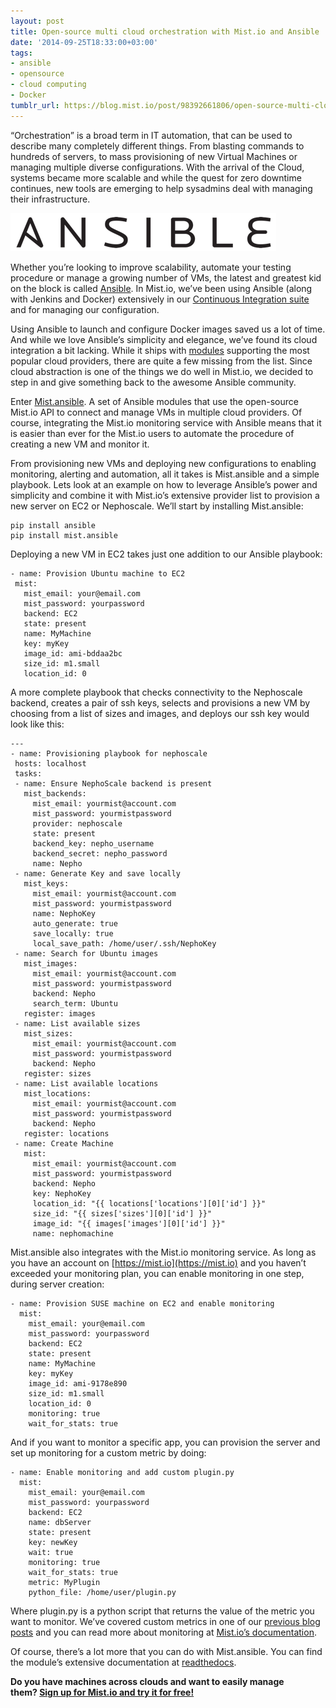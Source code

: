 ```yaml
---
layout: post
title: Open-source multi cloud orchestration with Mist.io and Ansible
date: '2014-09-25T18:33:00+03:00'
tags:
- ansible
- opensource
- cloud computing
- Docker
tumblr_url: https://blog.mist.io/post/98392661806/open-source-multi-cloud-orchestration-with-mistio
---
```

“Orchestration” is a broad term in IT automation, that can be used to describe many completely different things. From blasting commands to hundreds of servers, to mass provisioning of new Virtual Machines or managing multiple diverse configurations. With the arrival of the Cloud, systems became more scalable and while the quest for zero downtime continues, new tools are emerging to help sysadmins deal with managing their infrastructure.

![image](/assets/tumblr-images/tumblr_inline_ncgr38L1wL1rgqrs8.png)

Whether you’re looking to improve scalability, automate your testing procedure or manage a growing number of VMs, the latest and greatest kid on the block is called [Ansible](http://www.ansible.com/). In Mist.io, we’ve been using Ansible (along with Jenkins and Docker) extensively in our [Continuous Integration suite](http://blog.mist.io/2014-04-11-move-fast-and-dont-break-things-testing-with) and for managing our configuration.

Using Ansible to launch and configure Docker images saved us a lot of time. And while we love Ansible’s simplicity and elegance, we’ve found its cloud integration a bit lacking. While it ships with [modules](http://docs.ansible.com/list_of_cloud_modules.html) supporting the most popular cloud providers, there are quite a few missing from the list. Since cloud abstraction is one of the things we do well in Mist.io, we decided to step in and give something back to the awesome Ansible community.

Enter [Mist.ansible](https://github.com/mistio/mist.ansible). A set of Ansible modules that use the open-source Mist.io API to connect and manage VMs in multiple cloud providers. Of course, integrating the Mist.io monitoring service with Ansible means that it is easier than ever for the Mist.io users to automate the procedure of creating a new VM and monitor it.

From provisioning new VMs and deploying new configurations to enabling monitoring, alerting and automation, all it takes is Mist.ansible and a simple playbook. Lets look at an example on how to leverage Ansible’s power and simplicity and combine it with Mist.io’s extensive provider list to provision a new server on EC2 or Nephoscale. We’ll start by installing Mist.ansible:

    pip install ansible
    pip install mist.ansible

Deploying a new VM in EC2 takes just one addition to our Ansible playbook:

    - name: Provision Ubuntu machine to EC2
     mist:
       mist_email: your@email.com
       mist_password: yourpassword
       backend: EC2
       state: present
       name: MyMachine
       key: myKey
       image_id: ami-bddaa2bc
       size_id: m1.small
       location_id: 0

A more complete playbook that checks connectivity to the Nephoscale backend, creates a pair of ssh keys, selects and provisions a new VM by choosing from a list of sizes and images, and deploys our ssh key would look like this:

    ---
    - name: Provisioning playbook for nephoscale
     hosts: localhost
     tasks:
     - name: Ensure NephoScale backend is present
       mist_backends:
         mist_email: yourmist@account.com
         mist_password: yourmistpassword
         provider: nephoscale
         state: present
         backend_key: nepho_username
         backend_secret: nepho_password
         name: Nepho
     - name: Generate Key and save locally
       mist_keys:
         mist_email: yourmist@account.com
         mist_password: yourmistpassword
         name: NephoKey
         auto_generate: true
         save_locally: true
         local_save_path: /home/user/.ssh/NephoKey
     - name: Search for Ubuntu images
       mist_images:
         mist_email: yourmist@account.com
         mist_password: yourmistpassword
         backend: Nepho
         search_term: Ubuntu
       register: images
     - name: List available sizes
       mist_sizes:
         mist_email: yourmist@account.com
         mist_password: yourmistpassword
         backend: Nepho
       register: sizes
     - name: List available locations
       mist_locations:
         mist_email: yourmist@account.com
         mist_password: yourmistpassword
         backend: Nepho
       register: locations
     - name: Create Machine
       mist:
         mist_email: yourmist@account.com
         mist_password: yourmistpassword
         backend: Nepho
         key: NephoKey
         location_id: "{{ locations['locations'][0]['id'] }}"
         size_id: "{{ sizes['sizes'][0]['id'] }}"
         image_id: "{{ images['images'][0]['id'] }}"
         name: nephomachine

Mist.ansible also integrates with the Mist.io monitoring service. As long as you have an account on [https://mist.io](https://mist.io) and you haven’t exceeded your monitoring plan, you can enable monitoring in one step, during server creation:

    - name: Provision SUSE machine on EC2 and enable monitoring
      mist:
        mist_email: your@email.com
        mist_password: yourpassword
        backend: EC2
        state: present
        name: MyMachine
        key: myKey
        image_id: ami-9178e890
        size_id: m1.small
        location_id: 0
        monitoring: true
        wait_for_stats: true

And if you want to monitor a specific app, you can provision the server and set up monitoring for a custom metric by doing:

    - name: Enable monitoring and add custom plugin.py
      mist:
        mist_email: your@email.com
        mist_password: yourpassword
        backend: EC2
        name: dbServer
        state: present
        key: newKey
        wait: true
        monitoring: true
        wait_for_stats: true
        metric: MyPlugin
        python_file: /home/user/plugin.py

Where plugin.py is a python script that returns the value of the metric you want to monitor. We’ve covered custom metrics in one of our [previous blog posts](http://blog.mist.io/2014-07-08-monitor-everything-from-anywhere-introducing-custom) and you can read more about monitoring at [Mist.io’s documentation](https://mistio.zendesk.com/hc/en-us/articles/201095508).

Of course, there’s a lot more that you can do with Mist.ansible. You can find the module’s extensive documentation at [readthedocs](http://mistansible.readthedocs.org/en/latest/).

**Do you have machines across clouds and want to easily manage them?&nbsp;[Sign up for Mist.io and try it for free!](https://mist.io/)**

